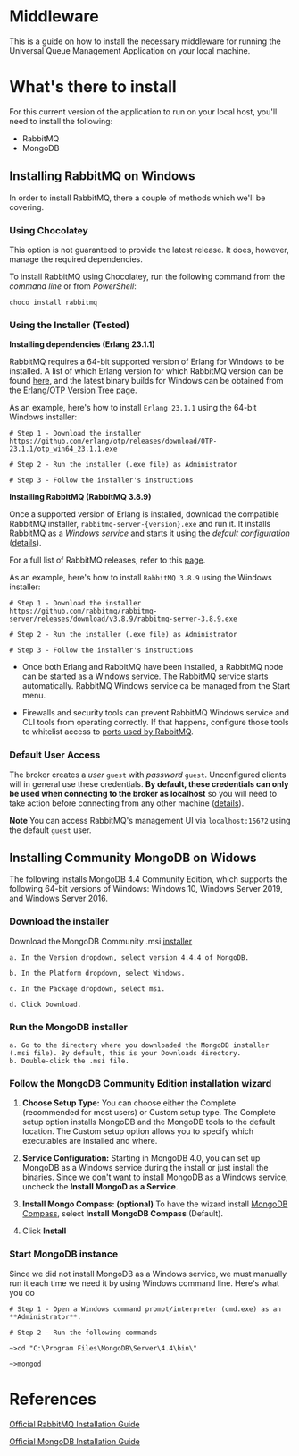 # Middleware

This is a guide on how to install the necessary middleware for running the Universal Queue Management Application on your local machine.

# What's there to install

For this current version of the application to run on your local host, you'll need to install the following:

* RabbitMQ
* MongoDB

## Installing RabbitMQ on Windows

In order to install RabbitMQ, there a couple of methods which we'll be covering.

### Using Chocolatey

This option is not guaranteed to provide the latest release. It does, however, manage the required dependencies.

To install RabbitMQ using Chocolatey, run the following command from the _command line_ or from _PowerShell_:
```
choco install rabbitmq
```

### Using the Installer (Tested)

**Installing dependencies (Erlang 23.1.1)**

RabbitMQ requires a 64-bit supported version of Erlang for Windows to be installed. A list of which Erlang version for which RabbitMQ version can be found [here](https://www.rabbitmq.com/which-erlang.html), and the latest binary builds for Windows can be obtained from the [Erlang/OTP Version Tree](https://erlang.org/download/otp_versions_tree.html) page.

As an example, here's how to install `Erlang 23.1.1` using the 64-bit Windows installer:
```
# Step 1 - Download the installer
https://github.com/erlang/otp/releases/download/OTP-23.1.1/otp_win64_23.1.1.exe

# Step 2 - Run the installer (.exe file) as Administrator

# Step 3 - Follow the installer's instructions
```

**Installing RabbitMQ (RabbitMQ 3.8.9)**

Once a supported version of Erlang is installed, download the compatible RabbitMQ installer, `rabbitmq-server-{version}.exe` and run it. It installs RabbitMQ as a _Windows service_ and starts it using the _default configuration_ ([details](https://www.rabbitmq.com/install-windows.html#default-user-access)). 

For a full list of RabbitMQ releases, refer to this [page](https://github.com/rabbitmq/rabbitmq-server/releases).

As an example, here's how to install `RabbitMQ 3.8.9` using the Windows installer:
```
# Step 1 - Download the installer
https://github.com/rabbitmq/rabbitmq-server/releases/download/v3.8.9/rabbitmq-server-3.8.9.exe

# Step 2 - Run the installer (.exe file) as Administrator

# Step 3 - Follow the installer's instructions
```

* Once both Erlang and RabbitMQ have been installed, a RabbitMQ node can be started as a Windows service. The RabbitMQ service starts automatically. RabbitMQ Windows service ca be managed from the Start menu.

* Firewalls and security tools can prevent RabbitMQ Windows service and CLI tools from operating correctly. If that happens, configure those tools to whitelist access to [ports used by RabbitMQ](https://www.rabbitmq.com/install-windows.html#ports).

### Default User Access 

The broker creates a _user_ `guest` with _password_ `guest`. Unconfigured clients will in general use these credentials. **By default, these credentials can only be used when connecting to the broker as localhost** so you will need to take action before connecting from any other machine ([details](https://www.rabbitmq.com/access-control.html)).

**Note**
You can access RabbitMQ's management UI via `localhost:15672` using the default `guest` user.

## Installing Community MongoDB on Widows 

The following installs MongoDB 4.4 Community Edition, which supports the following 64-bit versions of Windows:
Windows 10, Windows Server 2019, and Windows Server 2016.

### Download the installer

Download the MongoDB Community .msi [installer ](https://www.mongodb.com/try/download/community?tck=docs_server)
```
a. In the Version dropdown, select version 4.4.4 of MongoDB.

b. In the Platform dropdown, select Windows.

c. In the Package dropdown, select msi.

d. Click Download.
```

### Run the MongoDB installer

```
a. Go to the directory where you downloaded the MongoDB installer (.msi file). By default, this is your Downloads directory.
b. Double-click the .msi file.
```

### Follow the MongoDB Community Edition installation wizard

1. **Choose Setup Type:** You can choose either the Complete (recommended for most users) or Custom setup type. The Complete setup option installs MongoDB and the MongoDB tools to the default location. The Custom setup option allows you to specify which executables are installed and where.

2. **Service Configuration:** Starting in MongoDB 4.0, you can set up MongoDB as a Windows service during the install or just install the binaries. Since we don't want to install MongoDB as a Windows service, uncheck the **Install MongoD as a Service**.

3. **Install Mongo Compass: (optional)** To have the wizard install [MongoDB Compass](https://www.mongodb.com/try/download/compass), select **Install MongoDB Compass** (Default).

4. Click **Install**

### Start MongoDB instance

Since we did not install MongoDB as a Windows service, we must manually run it each time we need it by using Windows command line. Here's what you do
```
# Step 1 - Open a Windows command prompt/interpreter (cmd.exe) as an **Administrator**.

# Step 2 - Run the following commands

~>cd "C:\Program Files\MongoDB\Server\4.4\bin\"

~>mongod
```


# References

[Official RabbitMQ Installation Guide](https://www.rabbitmq.com/install-windows.html)

[Official MongoDB Installation Guide](https://docs.mongodb.com/manual/tutorial/install-mongodb-on-windows/#install-mongodb-community-edition)

